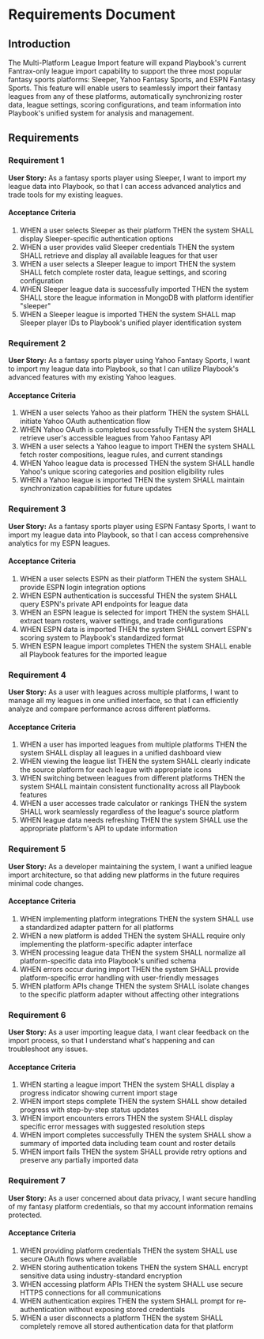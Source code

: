 # Requirements Document

## Introduction

The Multi-Platform League Import feature will expand Playbook's current Fantrax-only league import capability to support the three most popular fantasy sports platforms: Sleeper, Yahoo Fantasy Sports, and ESPN Fantasy Sports. This feature will enable users to seamlessly import their fantasy leagues from any of these platforms, automatically synchronizing roster data, league settings, scoring configurations, and team information into Playbook's unified system for analysis and management.

## Requirements

### Requirement 1

**User Story:** As a fantasy sports player using Sleeper, I want to import my league data into Playbook, so that I can access advanced analytics and trade tools for my existing leagues.

#### Acceptance Criteria

1. WHEN a user selects Sleeper as their platform THEN the system SHALL display Sleeper-specific authentication options
2. WHEN a user provides valid Sleeper credentials THEN the system SHALL retrieve and display all available leagues for that user
3. WHEN a user selects a Sleeper league to import THEN the system SHALL fetch complete roster data, league settings, and scoring configuration
4. WHEN Sleeper league data is successfully imported THEN the system SHALL store the league information in MongoDB with platform identifier "sleeper"
5. WHEN a Sleeper league is imported THEN the system SHALL map Sleeper player IDs to Playbook's unified player identification system

### Requirement 2

**User Story:** As a fantasy sports player using Yahoo Fantasy Sports, I want to import my league data into Playbook, so that I can utilize Playbook's advanced features with my existing Yahoo leagues.

#### Acceptance Criteria

1. WHEN a user selects Yahoo as their platform THEN the system SHALL initiate Yahoo OAuth authentication flow
2. WHEN Yahoo OAuth is completed successfully THEN the system SHALL retrieve user's accessible leagues from Yahoo Fantasy API
3. WHEN a user selects a Yahoo league to import THEN the system SHALL fetch roster compositions, league rules, and current standings
4. WHEN Yahoo league data is processed THEN the system SHALL handle Yahoo's unique scoring categories and position eligibility rules
5. WHEN a Yahoo league is imported THEN the system SHALL maintain synchronization capabilities for future updates

### Requirement 3

**User Story:** As a fantasy sports player using ESPN Fantasy Sports, I want to import my league data into Playbook, so that I can access comprehensive analytics for my ESPN leagues.

#### Acceptance Criteria

1. WHEN a user selects ESPN as their platform THEN the system SHALL provide ESPN login integration options
2. WHEN ESPN authentication is successful THEN the system SHALL query ESPN's private API endpoints for league data
3. WHEN an ESPN league is selected for import THEN the system SHALL extract team rosters, waiver settings, and trade configurations
4. WHEN ESPN data is imported THEN the system SHALL convert ESPN's scoring system to Playbook's standardized format
5. WHEN ESPN league import completes THEN the system SHALL enable all Playbook features for the imported league

### Requirement 4

**User Story:** As a user with leagues across multiple platforms, I want to manage all my leagues in one unified interface, so that I can efficiently analyze and compare performance across different platforms.

#### Acceptance Criteria

1. WHEN a user has imported leagues from multiple platforms THEN the system SHALL display all leagues in a unified dashboard view
2. WHEN viewing the league list THEN the system SHALL clearly indicate the source platform for each league with appropriate icons
3. WHEN switching between leagues from different platforms THEN the system SHALL maintain consistent functionality across all Playbook features
4. WHEN a user accesses trade calculator or rankings THEN the system SHALL work seamlessly regardless of the league's source platform
5. WHEN league data needs refreshing THEN the system SHALL use the appropriate platform's API to update information

### Requirement 5

**User Story:** As a developer maintaining the system, I want a unified league import architecture, so that adding new platforms in the future requires minimal code changes.

#### Acceptance Criteria

1. WHEN implementing platform integrations THEN the system SHALL use a standardized adapter pattern for all platforms
2. WHEN a new platform is added THEN the system SHALL require only implementing the platform-specific adapter interface
3. WHEN processing league data THEN the system SHALL normalize all platform-specific data into Playbook's unified schema
4. WHEN errors occur during import THEN the system SHALL provide platform-specific error handling with user-friendly messages
5. WHEN platform APIs change THEN the system SHALL isolate changes to the specific platform adapter without affecting other integrations

### Requirement 6

**User Story:** As a user importing league data, I want clear feedback on the import process, so that I understand what's happening and can troubleshoot any issues.

#### Acceptance Criteria

1. WHEN starting a league import THEN the system SHALL display a progress indicator showing current import stage
2. WHEN import steps complete THEN the system SHALL show detailed progress with step-by-step status updates
3. WHEN import encounters errors THEN the system SHALL display specific error messages with suggested resolution steps
4. WHEN import completes successfully THEN the system SHALL show a summary of imported data including team count and roster details
5. WHEN import fails THEN the system SHALL provide retry options and preserve any partially imported data

### Requirement 7

**User Story:** As a user concerned about data privacy, I want secure handling of my fantasy platform credentials, so that my account information remains protected.

#### Acceptance Criteria

1. WHEN providing platform credentials THEN the system SHALL use secure OAuth flows where available
2. WHEN storing authentication tokens THEN the system SHALL encrypt sensitive data using industry-standard encryption
3. WHEN accessing platform APIs THEN the system SHALL use secure HTTPS connections for all communications
4. WHEN authentication expires THEN the system SHALL prompt for re-authentication without exposing stored credentials
5. WHEN a user disconnects a platform THEN the system SHALL completely remove all stored authentication data for that platform